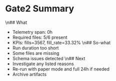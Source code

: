 ﻿# Gate2 Summary
\n## What
- Telemetry span: 0h
- Required files: 5/6 present
- KPIs: fills=3567, fill_rate=33.32%
\n## So-what
- Run duration too short
- Some files are missing
- Schema issues detected
\n## Next
- Investigate any listed reasons
- Re-run with paper mode and full 24h if needed
- Archive artifacts
